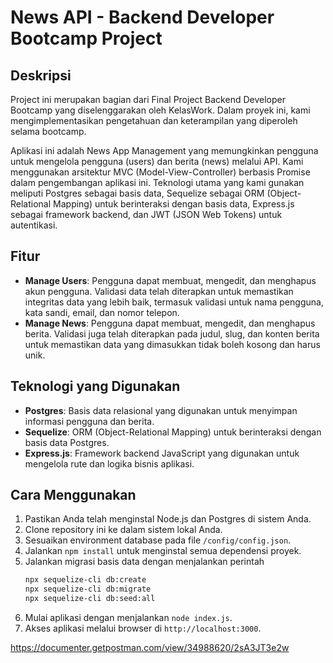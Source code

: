 # News API - Backend Developer Bootcamp Project

## Deskripsi

Project ini merupakan bagian dari Final Project Backend Developer Bootcamp yang diselenggarakan oleh KelasWork. Dalam proyek ini, kami mengimplementasikan pengetahuan dan keterampilan yang diperoleh selama bootcamp.

Aplikasi ini adalah News App Management yang memungkinkan pengguna untuk mengelola pengguna (users) dan berita (news) melalui API. Kami menggunakan arsitektur MVC (Model-View-Controller) berbasis Promise dalam pengembangan aplikasi ini. Teknologi utama yang kami gunakan meliputi Postgres sebagai basis data, Sequelize sebagai ORM (Object-Relational Mapping) untuk berinteraksi dengan basis data, Express.js sebagai framework backend, dan JWT (JSON Web Tokens) untuk autentikasi.

## Fitur

- **Manage Users**: Pengguna dapat membuat, mengedit, dan menghapus akun pengguna. Validasi data telah diterapkan untuk memastikan integritas data yang lebih baik, termasuk validasi untuk nama pengguna, kata sandi, email, dan nomor telepon.
- **Manage News**: Pengguna dapat membuat, mengedit, dan menghapus berita. Validasi juga telah diterapkan pada judul, slug, dan konten berita untuk memastikan data yang dimasukkan tidak boleh kosong dan harus unik.

## Teknologi yang Digunakan

- **Postgres**: Basis data relasional yang digunakan untuk menyimpan informasi pengguna dan berita.
- **Sequelize**: ORM (Object-Relational Mapping) untuk berinteraksi dengan basis data Postgres.
- **Express.js**: Framework backend JavaScript yang digunakan untuk mengelola rute dan logika bisnis aplikasi.

## Cara Menggunakan

1. Pastikan Anda telah menginstal Node.js dan Postgres di sistem Anda.
2. Clone repository ini ke dalam sistem lokal Anda.
3. Sesuaikan environment database pada file `/config/config.json`.
4. Jalankan `npm install` untuk menginstal semua dependensi proyek.
5. Jalankan migrasi basis data dengan menjalankan perintah
   ```bash
   npx sequelize-cli db:create
   npx sequelize-cli db:migrate
   npx sequelize-cli db:seed:all
   ```
6. Mulai aplikasi dengan menjalankan `node index.js`.
7. Akses aplikasi melalui browser di `http://localhost:3000`.

https://documenter.getpostman.com/view/34988620/2sA3JT3e2w
